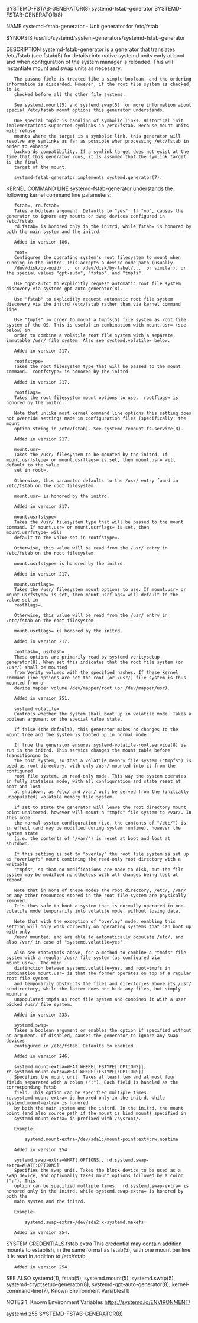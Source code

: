 SYSTEMD-FSTAB-GENERATOR(8)					    systemd-fstab-generator					    SYSTEMD-FSTAB-GENERATOR(8)

NAME
       systemd-fstab-generator - Unit generator for /etc/fstab

SYNOPSIS
       /usr/lib/systemd/system-generators/systemd-fstab-generator

DESCRIPTION
       systemd-fstab-generator is a generator that translates /etc/fstab (see fstab(5) for details) into native systemd units early at boot and when
       configuration of the system manager is reloaded. This will instantiate mount and swap units as necessary.

       The passno field is treated like a simple boolean, and the ordering information is discarded. However, if the root file system is checked, it is
       checked before all the other file systems.

       See systemd.mount(5) and systemd.swap(5) for more information about special /etc/fstab mount options this generator understands.

       One special topic is handling of symbolic links. Historical init implementations supported symlinks in /etc/fstab. Because mount units will refuse
       mounts where the target is a symbolic link, this generator will resolve any symlinks as far as possible when processing /etc/fstab in order to enhance
       backwards compatibility. If a symlink target does not exist at the time that this generator runs, it is assumed that the symlink target is the final
       target of the mount.

       systemd-fstab-generator implements systemd.generator(7).

KERNEL COMMAND LINE
       systemd-fstab-generator understands the following kernel command line parameters:

       fstab=, rd.fstab=
	   Takes a boolean argument. Defaults to "yes". If "no", causes the generator to ignore any mounts or swap devices configured in /etc/fstab.
	   rd.fstab= is honored only in the initrd, while fstab= is honored by both the main system and the initrd.

	   Added in version 186.

       root=
	   Configures the operating system's root filesystem to mount when running in the initrd. This accepts a device node path (usually
	   /dev/disk/by-uuid/...  or /dev/disk/by-label/...  or similar), or the special values "gpt-auto", "fstab", and "tmpfs".

	   Use "gpt-auto" to explicitly request automatic root file system discovery via systemd-gpt-auto-generator(8).

	   Use "fstab" to explicitly request automatic root file system discovery via the initrd /etc/fstab rather than via kernel command line.

	   Use "tmpfs" in order to mount a tmpfs(5) file system as root file system of the OS. This is useful in combination with mount.usr= (see below) in
	   order to combine a volatile root file system with a separate, immutable /usr/ file system. Also see systemd.volatile= below.

	   Added in version 217.

       rootfstype=
	   Takes the root filesystem type that will be passed to the mount command.  rootfstype= is honored by the initrd.

	   Added in version 217.

       rootflags=
	   Takes the root filesystem mount options to use.  rootflags= is honored by the initrd.

	   Note that unlike most kernel command line options this setting does not override settings made in configuration files (specifically: the mount
	   option string in /etc/fstab). See systemd-remount-fs.service(8).

	   Added in version 217.

       mount.usr=
	   Takes the /usr/ filesystem to be mounted by the initrd. If mount.usrfstype= or mount.usrflags= is set, then mount.usr= will default to the value
	   set in root=.

	   Otherwise, this parameter defaults to the /usr/ entry found in /etc/fstab on the root filesystem.

	   mount.usr= is honored by the initrd.

	   Added in version 217.

       mount.usrfstype=
	   Takes the /usr/ filesystem type that will be passed to the mount command. If mount.usr= or mount.usrflags= is set, then mount.usrfstype= will
	   default to the value set in rootfstype=.

	   Otherwise, this value will be read from the /usr/ entry in /etc/fstab on the root filesystem.

	   mount.usrfstype= is honored by the initrd.

	   Added in version 217.

       mount.usrflags=
	   Takes the /usr/ filesystem mount options to use. If mount.usr= or mount.usrfstype= is set, then mount.usrflags= will default to the value set in
	   rootflags=.

	   Otherwise, this value will be read from the /usr/ entry in /etc/fstab on the root filesystem.

	   mount.usrflags= is honored by the initrd.

	   Added in version 217.

       roothash=, usrhash=
	   These options are primarily read by systemd-veritysetup-generator(8). When set this indicates that the root file system (or /usr/) shall be mounted
	   from Verity volumes with the specified hashes. If these kernel command line options are set the root (or /usr/) file system is thus mounted from a
	   device mapper volume /dev/mapper/root (or /dev/mapper/usr).

	   Added in version 251.

       systemd.volatile=
	   Controls whether the system shall boot up in volatile mode. Takes a boolean argument or the special value state.

	   If false (the default), this generator makes no changes to the mount tree and the system is booted up in normal mode.

	   If true the generator ensures systemd-volatile-root.service(8) is run in the initrd. This service changes the mount table before transitioning to
	   the host system, so that a volatile memory file system ("tmpfs") is used as root directory, with only /usr/ mounted into it from the configured
	   root file system, in read-only mode. This way the system operates in fully stateless mode, with all configuration and state reset at boot and lost
	   at shutdown, as /etc/ and /var/ will be served from the (initially unpopulated) volatile memory file system.

	   If set to state the generator will leave the root directory mount point unaltered, however will mount a "tmpfs" file system to /var/. In this mode
	   the normal system configuration (i.e. the contents of "/etc/") is in effect (and may be modified during system runtime), however the system state
	   (i.e. the contents of "/var/") is reset at boot and lost at shutdown.

	   If this setting is set to "overlay" the root file system is set up as "overlayfs" mount combining the read-only root directory with a writable
	   "tmpfs", so that no modifications are made to disk, but the file system may be modified nonetheless with all changes being lost at reboot.

	   Note that in none of these modes the root directory, /etc/, /var/ or any other resources stored in the root file system are physically removed.
	   It's thus safe to boot a system that is normally operated in non-volatile mode temporarily into volatile mode, without losing data.

	   Note that with the exception of "overlay" mode, enabling this setting will only work correctly on operating systems that can boot up with only
	   /usr/ mounted, and are able to automatically populate /etc/, and also /var/ in case of "systemd.volatile=yes".

	   Also see root=tmpfs above, for a method to combine a "tmpfs" file system with a regular /usr/ file system (as configured via mount.usr=). The main
	   distinction between systemd.volatile=yes, and root=tmpfs in combination mount.usr= is that the former operates on top of a regular root file system
	   and temporarily obstructs the files and directories above its /usr/ subdirectory, while the latter does not hide any files, but simply mounts a
	   unpopulated tmpfs as root file system and combines it with a user picked /usr/ file system.

	   Added in version 233.

       systemd.swap=
	   Takes a boolean argument or enables the option if specified without an argument. If disabled, causes the generator to ignore any swap devices
	   configured in /etc/fstab. Defaults to enabled.

	   Added in version 246.

       systemd.mount-extra=WHAT:WHERE[:FSTYPE[:OPTIONS]], rd.systemd.mount-extra=WHAT:WHERE[:FSTYPE[:OPTIONS]]
	   Specifies the mount unit. Takes at least two and at most four fields separated with a colon (":"). Each field is handled as the corresponding fstab
	   field. This option can be specified multiple times.	rd.systemd.mount-extra= is honored only in the initrd, while systemd.mount-extra= is honored
	   by both the main system and the initrd. In the initrd, the mount point (and also source path if the mount is bind mount) specified in
	   systemd.mount-extra= is prefixed with /sysroot/.

	   Example:

	       systemd.mount-extra=/dev/sda1:/mount-point:ext4:rw,noatime

	   Added in version 254.

       systemd.swap-extra=WHAT[:OPTIONS], rd.systemd.swap-extra=WHAT[:OPTIONS]
	   Specifies the swap unit. Takes the block device to be used as a swap device, and optionally takes mount options followed by a colon (":"). This
	   option can be specified multiple times.  rd.systemd.swap-extra= is honored only in the initrd, while systemd.swap-extra= is honored by both the
	   main system and the initrd.

	   Example:

	       systemd.swap-extra=/dev/sda2:x-systemd.makefs

	   Added in version 254.

SYSTEM CREDENTIALS
       fstab.extra
	   This credential may contain addition mounts to establish, in the same format as fstab(5), with one mount per line. It is read in addition to
	   /etc/fstab.

	   Added in version 254.

SEE ALSO
       systemd(1), fstab(5), systemd.mount(5), systemd.swap(5), systemd-cryptsetup-generator(8), systemd-gpt-auto-generator(8), kernel-command-line(7), Known
       Environment Variables[1]

NOTES
	1. Known Environment Variables
	   https://systemd.io/ENVIRONMENT/

systemd 255															    SYSTEMD-FSTAB-GENERATOR(8)
